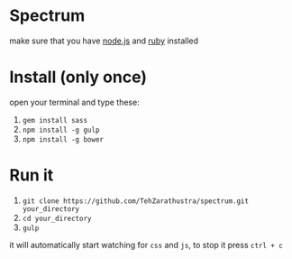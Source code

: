 # Spectrum
make sure that you have [node.js](https://nodejs.org/en/) and [ruby](https://www.ruby-lang.org/en/downloads/) installed

# Install (only once)
open your terminal and type these:

1. `gem install sass`
2. `npm install -g gulp`
3. `npm install -g bower`

# Run it
1. `git clone https://github.com/TehZarathustra/spectrum.git your_directory`
2. `cd your_directory`
3. `gulp`

it will automatically start watching for `css` and `js`, to stop it press `ctrl + c`
